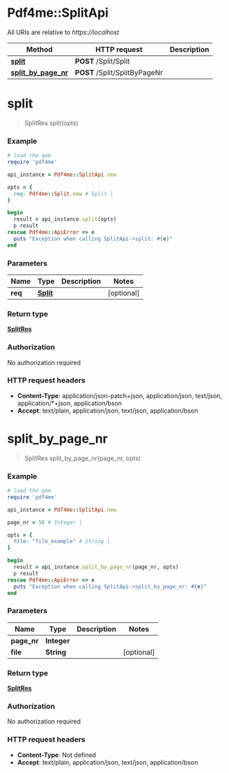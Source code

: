 # Pdf4me::SplitApi

All URIs are relative to *https://localhost*

Method | HTTP request | Description
------------- | ------------- | -------------
[**split**](SplitApi.md#split) | **POST** /Split/Split | 
[**split_by_page_nr**](SplitApi.md#split_by_page_nr) | **POST** /Split/SplitByPageNr | 


# **split**
> SplitRes split(opts)



### Example
```ruby
# load the gem
require 'pdf4me'

api_instance = Pdf4me::SplitApi.new

opts = { 
  req: Pdf4me::Split.new # Split | 
}

begin
  result = api_instance.split(opts)
  p result
rescue Pdf4me::ApiError => e
  puts "Exception when calling SplitApi->split: #{e}"
end
```

### Parameters

Name | Type | Description  | Notes
------------- | ------------- | ------------- | -------------
 **req** | [**Split**](Split.md)|  | [optional] 

### Return type

[**SplitRes**](SplitRes.md)

### Authorization

No authorization required

### HTTP request headers

 - **Content-Type**: application/json-patch+json, application/json, text/json, application/*+json, application/bson
 - **Accept**: text/plain, application/json, text/json, application/bson



# **split_by_page_nr**
> SplitRes split_by_page_nr(page_nr, opts)



### Example
```ruby
# load the gem
require 'pdf4me'

api_instance = Pdf4me::SplitApi.new

page_nr = 56 # Integer | 

opts = { 
  file: "file_example" # String | 
}

begin
  result = api_instance.split_by_page_nr(page_nr, opts)
  p result
rescue Pdf4me::ApiError => e
  puts "Exception when calling SplitApi->split_by_page_nr: #{e}"
end
```

### Parameters

Name | Type | Description  | Notes
------------- | ------------- | ------------- | -------------
 **page_nr** | **Integer**|  | 
 **file** | **String**|  | [optional] 

### Return type

[**SplitRes**](SplitRes.md)

### Authorization

No authorization required

### HTTP request headers

 - **Content-Type**: Not defined
 - **Accept**: text/plain, application/json, text/json, application/bson



